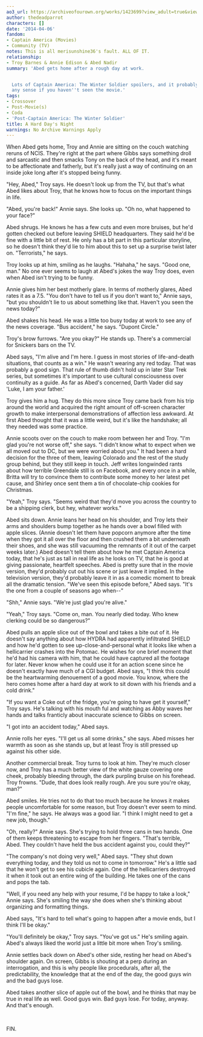 ```yaml
---
ao3_url: https://archiveofourown.org/works/1423699?view_adult=true&view_full_work=true
author: thedeadparrot
characters: []
date: '2014-04-06'
fandom:
- Captain America (Movies)
- Community (TV)
notes: This is all merisunshine36's fault. ALL OF IT.
relationship:
- Troy Barnes & Annie Edison & Abed Nadir
summary: 'Abed gets home after a rough day at work.


  Lots of Captain America: The Winter Soldier spoilers, and it probably won''t make
  any sense if you haven''t seen the movie.'
tags:
- Crossover
- Post-Movie(s)
- Coda
- 'Post-Captain America: The Winter Soldier'
title: A Hard Day's Night
warnings: No Archive Warnings Apply
---
```


When Abed gets home, Troy and Annie are sitting on the couch watching reruns of NCIS. They're right at the part where Gibbs says something droll and sarcastic and then smacks Tony on the back of the head, and it's meant to be affectionate and fatherly, but it's really just a way of continuing on an inside joke long after it's stopped being funny.

"Hey, Abed," Troy says. He doesn't look up from the TV, but that's what Abed likes about Troy, that he knows how to focus on the important things in life.

"Abed, you're back!" Annie says. She looks up. "Oh no, what happened to your face?"

Abed shrugs. He knows he has a few cuts and even more bruises, but he'd gotten checked out before leaving SHIELD headquarters. They said he'd be fine with a little bit of rest. He only has a bit part in this particular storyline, so he doesn't think they'd lie to him about this to set up a surprise twist later on. "Terrorists," he says.

Troy looks up at him, smiling as he laughs. "Hahaha," he says. "Good one, man." No one ever seems to laugh at Abed's jokes the way Troy does, even when Abed isn't trying to be funny.

Annie gives him her best motherly glare. In terms of motherly glares, Abed rates it as a 7.5. "You don't have to tell us if you don't want to," Annie says, "but you shouldn't lie to us about something like that. Haven't you seen the news today?"

Abed shakes his head. He was a little too busy today at work to see any of the news coverage. "Bus accident," he says. "Dupont Circle."

Troy's brow furrows. "Are you okay?" He stands up. There's a commercial for Snickers bars on the TV.

Abed says, "I'm alive and I'm here. I guess in most stories of life-and-death situations, that counts as a win." He wasn't wearing any red today. That was probably a good sign. That rule of thumb didn't hold up in later Star Trek series, but sometimes it's important to use cultural consciousness over continuity as a guide. As far as Abed's concerned, Darth Vader did say 'Luke, I am your father.'

Troy gives him a hug. They do this more since Troy came back from his trip around the world and acquired the right amount of off-screen character growth to make interpersonal demonstrations of affection less awkward. At first Abed thought that it was a little weird, but it's like the handshake; all they needed was some practice.

Annie scoots over on the couch to make room between her and Troy. "I'm glad you're not worse off," she says. "I didn't know what to expect when we all moved out to DC, but we were worried about you." It had been a hard decision for the three of them, leaving Colorado and the rest of the study group behind, but they still keep in touch. Jeff writes longwinded rants about how terrible Greendale still is on Facebook, and every once in a while, Britta will try to convince them to contribute some money to her latest pet cause, and Shirley once sent them a tin of chocolate-chip cookies for Christmas.

"Yeah," Troy says. "Seems weird that they'd move you across the country to be a shipping clerk, but hey, whatever works."

Abed sits down. Annie leans her head on his shoulder, and Troy lets their arms and shoulders bump together as he hands over a bowl filled with apple slices. (Annie doesn't let them have popcorn anymore after the time when they got it all over the floor and then crushed them a bit underneath their shoes, and she was still vacuuming the remnants of it out of the carpet weeks later.) Abed doesn't tell them about how he met Captain America today, that he's just as tall in real life as he looks on TV, that he is good at giving passionate, heartfelt speeches. Abed is pretty sure that in the movie version, they'd probably cut out his scene or just leave it implied. In the television version, they'd probably leave it in as a comedic moment to break all the dramatic tension. "We've seen this episode before," Abed says. "It's the one from a couple of seasons ago when--"

"Shh," Annie says. "We're just glad you're alive."

"Yeah," Troy says. "Come on, man. You nearly died today. Who knew clerking could be so dangerous?"

Abed pulls an apple slice out of the bowl and takes a bite out of it. He doesn't say anything about how HYDRA had apparently infiltrated SHIELD and how he'd gotten to see up-close-and-personal what it looks like when a hellicarrier crashes into the Potomac. He wishes for one brief moment that he'd had his camera with him, that he could have captured all the footage for later. Never know when he could use it for an action scene since he doesn't exactly have much of a CGI budget. Abed says, "I think this could be the heartwarming denouement of a good movie. You know, where the hero comes home after a hard day at work to sit down with his friends and a cold drink."

"If you want a Coke out of the fridge, you're going to have get it yourself," Troy says. He's talking with his mouth ful and watching as Abby waves her hands and talks franticly about inaccurate science to Gibbs on screen.

"I got into an accident today," Abed says.

Annie rolls her eyes. "I'll get us all some drinks," she says. Abed misses her warmth as soon as she stands up, but at least Troy is still pressed up against his other side.

Another commercial break. Troy turns to look at him. They're much closer now, and Troy has a much better view of the white gauze covering one cheek, probably bleeding through, the dark purpling bruise on his forehead. Troy frowns. "Dude, that does look really rough. Are you sure you're okay, man?"

Abed smiles. He tries not to do that too much because he knows it makes people uncomfortable for some reason, but Troy doesn't ever seem to mind. "I'm fine," he says. He always was a good liar. "I think I might need to get a new job, though."

"Oh, really?" Annie says. She's trying to hold three cans in two hands. One of them keeps threatening to escape from her fingers. "That's terrible, Abed. They couldn't have held the bus accident against you, could they?"

"The company's not doing very well," Abed says. "They shut down everything today, and they told us not to come in tomorrow." He's a little sad that he won't get to see his cubicle again. One of the hellicarriers destroyed it when it took out an entire wing of the building. He takes one of the cans and pops the tab.

"Well, if you need any help with your resume, I'd be happy to take a look," Annie says. She's smiling the way she does when she's thinking about organizing and formatting things.

Abed says, "It's hard to tell what's going to happen after a movie ends, but I think I'll be okay."

"You'll definitely be okay," Troy says. "You've got us." He's smiling again. Abed's always liked the world just a little bit more when Troy's smiling.

Annie settles back down on Abed's other side, resting her head on Abed's shoulder again. On screen, Gibbs is shouting at a perp during an interrogation, and this is why people like procedurals, after all, the predictability, the knowledge that at the end of the day, the good guys win and the bad guys lose.

Abed takes another slice of apple out of the bowl, and he thinks that may be true in real life as well. Good guys win. Bad guys lose. For today, anyway. And that's enough. 

 

FIN.